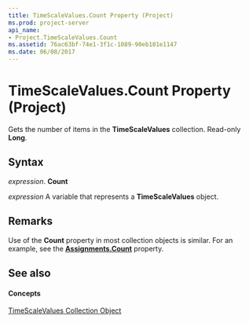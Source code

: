 ```yaml
---
title: TimeScaleValues.Count Property (Project)
ms.prod: project-server
api_name:
- Project.TimeScaleValues.Count
ms.assetid: 76ac63bf-74e1-3f1c-1089-90eb101e1147
ms.date: 06/08/2017
---
```



# TimeScaleValues.Count Property (Project)

Gets the number of items in the  **TimeScaleValues** collection. Read-only **Long**.


## Syntax

 _expression_. **Count**

 _expression_ A variable that represents a **TimeScaleValues** object.


## Remarks

Use of the  **Count** property in most collection objects is similar. For an example, see the **[Assignments.Count](Project.Assignments.Count.md)** property.


## See also


#### Concepts


[TimeScaleValues Collection Object](Project.timescalevalues.md)
